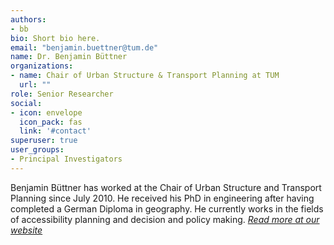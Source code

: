 ```yaml
---
authors:
- bb
bio: Short bio here.
email: "benjamin.buettner@tum.de"
name: Dr. Benjamin Büttner
organizations:
- name: Chair of Urban Structure & Transport Planning at TUM
  url: ""
role: Senior Researcher
social:
- icon: envelope
  icon_pack: fas
  link: '#contact'
superuser: true
user_groups:
- Principal Investigators
---
```


Benjamin Büttner has worked at the Chair of Urban Structure and Transport Planning since July 2010. He received his PhD in engineering after having completed a German Diploma in geography. He currently works in the fields of accessibility planning and decision and policy making. [*Read more at our website*](https://www.bgu.tum.de/en/sv/team/dr-ing-benjamin-buettner/) 



